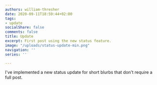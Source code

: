 ```yaml
---
authors: william-thresher
date: 2020-09-11T18:59:44+02:00
tags:
- update
socialShare: false
comments: false
title: Update
excerpt: First post using the new status feature.
image: "/uploads/status-update-min.png"
navigation: ''
series: ''

---
```

I've implemented a new status update for short blurbs that don't require a full post.
